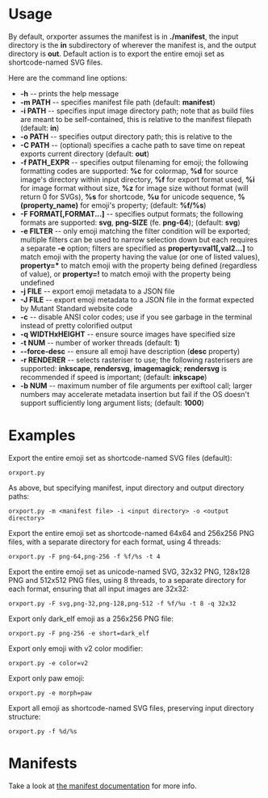 # Usage


By default, orxporter assumes the manifest is in **./manifest**, the input
directory is the **in** subdirectory of wherever the manifest is, and the
output directory is **out**. Default action is to export the entire emoji set
as shortcode-named SVG files.

Here are the command line options:

- **-h** -- prints the help message
- **-m PATH** -- specifies manifest file path (default: **manifest**)
- **-i PATH** -- specifies input image directory path; note that as build
  files are meant to be self-contained, this is relative to the manifest
  filepath (default: **in**)
- **-o PATH** -- specifies output directory path; this is relative to the
- **-C PATH** -- (optional) specifies a cache path to save time on repeat exports
  current directory (default: **out**)
- **-f PATH_EXPR** -- specifies output filenaming for emoji; the following
  formatting codes are supported: **%c** for colormap, **%d** for source
  image's directory within input directory, **%f** for export format used, **%i**
  for image format without size, **%z** for image size without format (will return 0 for SVGs),
  **%s** for shortcode, **%u** for unicode sequence, **%(property_name)** for
  emoji's property; (default: **%f/%s**)
- **-F FORMAT[,FORMAT...]** -- specifies output formats; the following
  formats are supported: **svg**, **png-SIZE** (fe. **png-64**); (default:
  **svg**)
- **-e FILTER** -- only emoji matching the filter condition will be exported;
  multiple filters can be used to narrow selection down but each requires a
  separate **-e** option; filters are specified as **property=val1[,val2...]**
  to match emoji with the property having the value (or one of listed values),
  __property=*__ to match emoji with the property being defined (regardless of
  value), or **property=!** to match emoji with the property being undefined
- **-j FILE** -- export emoji metadata to a JSON file
- **-J FILE** -- export emoji metadata to a JSON file in the format expected
  by Mutant Standard website code
- **-c** -- disable ANSI color codes; use if you see garbage in the terminal
  instead of pretty colorified output
- **-q WIDTHxHEIGHT** -- ensure source images have specified size
- **-t NUM** -- number of worker threads (default: **1**)
- **--force-desc** -- ensure all emoji have description (**desc** property)
- **-r RENDERER** -- selects rasteriser to use; the following rasterisers are
  supported: **inkscape**, **rendersvg**, **imagemagick**; **rendersvg** is
  recommended if speed is important; (default: **inkscape**)
- **-b NUM** -- maximum number of file arguments per exiftool call; larger
  numbers may accelerate metadata insertion but fail if the OS doesn't support
  sufficiently long argument lists; (default: **1000**)

# Examples


Export the entire emoji set as shortcode-named SVG files (default):
```
orxport.py
```

As above, but specifying manifest, input directory and output directory paths:

```
orxport.py -m <manifest file> -i <input directory> -o <output directory>
```

Export the entire emoji set as shortcode-named 64x64 and 256x256 PNG files,
with a separate directory for each format, using 4 threads:

```
orxport.py -F png-64,png-256 -f %f/%s -t 4
```

Export the entire emoji set as unicode-named SVG, 32x32 PNG, 128x128 PNG and
512x512 PNG files, using 8 threads, to a separate directory for each format,
ensuring that all input images are 32x32:

```
orxport.py -F svg,png-32,png-128,png-512 -f %f/%u -t 8 -q 32x32
```

Export only dark_elf emoji as a 256x256 PNG file:

```
orxport.py -F png-256 -e short=dark_elf
```

Export only emoji with v2 color modifier:

```
orxport.py -e color=v2
```

Export only paw emoji:

```
orxport.py -e morph=paw
```

Export all emoji as shortcode-named SVG files, preserving input directory
structure:

```
orxport.py -f %d/%s
```

# Manifests


Take a look at [the manifest documentation](manifest.md) for more info.
